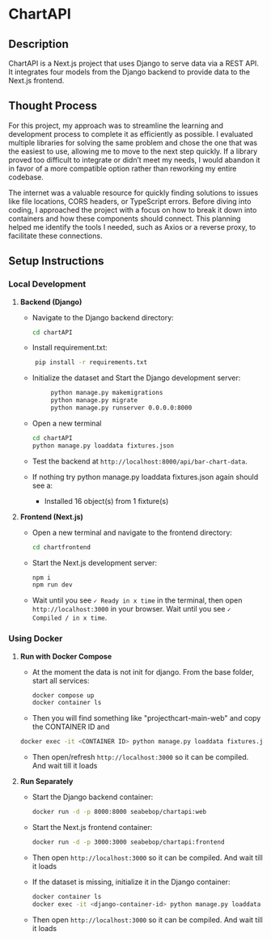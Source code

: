 # ChartAPI

## Description

ChartAPI is a Next.js project that uses Django to serve data via a REST API. It integrates four models from the Django backend to provide data to the Next.js frontend.

## Thought Process
For this project, my approach was to streamline the learning and development process to complete it as efficiently as possible. I evaluated multiple libraries for solving the same problem and chose the one that was the easiest to use, allowing me to move to the next step quickly. If a library proved too difficult to integrate or didn’t meet my needs, I would abandon it in favor of a more compatible option rather than reworking my entire codebase. 

The internet was a valuable resource for quickly finding solutions to issues like file locations, CORS headers, or TypeScript errors. Before diving into coding, I approached the project with a focus on how to break it down into containers and how these components should connect. This planning helped me identify the tools I needed, such as Axios or a reverse proxy, to facilitate these connections.

## Setup Instructions

### Local Development

1. **Backend (Django)**

   - Navigate to the Django backend directory:
     ```bash
     cd chartAPI
     ```
   - Install requirement.txt:
    ```bash
        pip install -r requirements.txt
    ```
   - Initialize the dataset and Start the Django development server:
     ```bash
          python manage.py makemigrations
          python manage.py migrate 
          python manage.py runserver 0.0.0.0:8000

     ```
   - Open a new terminal 
      ```bash
      cd chartAPI
      python manage.py loaddata fixtures.json 
      ```
   - Test the backend at `http://localhost:8000/api/bar-chart-data`.
   
   - If nothing try python manage.py loaddata fixtures.json again should see a:
      - Installed 16 object(s) from 1 fixture(s)

2. **Frontend (Next.js)**

   - Open a new terminal and navigate to the frontend directory:
     ```bash
     cd chartfrontend
     ```
     
   - Start the Next.js development server:
     ```bash
     npm i
     npm run dev
     ```
   - Wait until you see `✓ Ready in x time` in the terminal, then open `http://localhost:3000` in your browser. Wait until you see `✓ Compiled / in x time`.

### Using Docker

1. **Run with Docker Compose**

   - At the moment the data is not init for django. From the base folder, start all services:
     ```bash
     docker compose up
     docker container ls
     ```
   - Then you will find something like "projecthcart-main-web" and copy the CONTAINER ID and 
    ```bash
    docker exec -it <CONTAINER ID> python manage.py loaddata fixtures.json
    ```
   - Then open/refresh `http://localhost:3000` so it can be compiled. And wait till it loads

2. **Run Separately**

   - Start the Django backend container:
     ```bash
     docker run -d -p 8000:8000 seabebop/chartapi:web
     ```
   - Start the Next.js frontend container:
     ```bash
     docker run -d -p 3000:3000 seabebop/chartapi:frontend
     ```
   - Then open `http://localhost:3000` so it can be compiled. And wait till it loads

   - If the dataset is missing, initialize it in the Django container:
     ```bash
     docker container ls
     docker exec -it <django-container-id> python manage.py loaddata fixtures.json
     ```
    - Then open `http://localhost:3000` so it can be compiled. And wait till it loads
